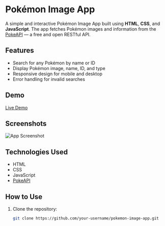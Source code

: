 # Pokémon Image App

A simple and interactive Pokémon Image App built using **HTML**, **CSS**, and **JavaScript**. The app fetches Pokémon images and information from the [PokeAPI](https://pokeapi.co/) — a free and open RESTful API.

## Features

- Search for any Pokémon by name or ID
- Display Pokémon image, name, ID, and type
- Responsive design for mobile and desktop
- Error handling for invalid searches

## Demo

[Live Demo](https://your-username.github.io/pokemon-image-app)

## Screenshots

![App Screenshot](./screenshot.png)

## Technologies Used

- HTML
- CSS
- JavaScript
- [PokeAPI](https://pokeapi.co/)

## How to Use

1. Clone the repository:
   ```bash
   git clone https://github.com/your-username/pokemon-image-app.git
